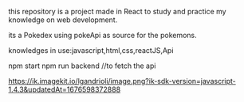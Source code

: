 this repository is a project made in React to study and practice my knowledge on web development.

its a Pokedex using pokeApi as source for the pokemons.

knowledges in use:javascript,html,css,reactJS,Api

npm start
npm run backend  //to fetch the api 

https://ik.imagekit.io/lgandrioli/image.png?ik-sdk-version=javascript-1.4.3&updatedAt=1676598372888
